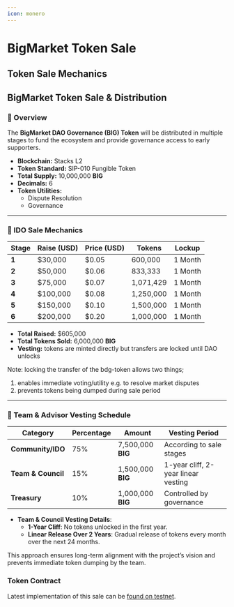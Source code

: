```yaml
---
icon: monero
---
```


# BigMarket Token Sale

## Token Sale Mechanics

## BigMarket Token Sale & Distribution

### 📌 Overview

The **BigMarket DAO Governance (BIG) Token** will be distributed in multiple stages to fund the ecosystem and provide governance access to early supporters.

* **Blockchain:** Stacks L2
* **Token Standard:** SIP-010 Fungible Token
* **Total Supply:** 10,000,000 **BIG**
* **Decimals:** 6
* **Token Utilities:**
  * Dispute Resolution
  * Governance

***

### 🚀 IDO Sale Mechanics

<table><thead><tr><th>Stage</th><th>Raise (USD)</th><th>Price (USD)</th><th>Tokens</th><th data-hidden>Lockup</th></tr></thead><tbody><tr><td><strong>1</strong></td><td>$30,000</td><td>$0.05</td><td>600,000</td><td>1 Month</td></tr><tr><td><strong>2</strong></td><td>$50,000</td><td>$0.06</td><td>833,333</td><td>1 Month</td></tr><tr><td><strong>3</strong></td><td>$75,000</td><td>$0.07</td><td>1,071,429</td><td>1 Month</td></tr><tr><td><strong>4</strong></td><td>$100,000</td><td>$0.08</td><td>1,250,000</td><td>1 Month</td></tr><tr><td><strong>5</strong></td><td>$150,000</td><td>$0.10</td><td>1,500,000</td><td>1 Month</td></tr><tr><td><strong>6</strong></td><td>$200,000</td><td>$0.20</td><td>1,000,000</td><td>1 Month</td></tr></tbody></table>

* **Total Raised:** $605,000
* **Total Tokens Sold:** 6,000,000 **BIG**
* **Vesting:** tokens are minted directly but transfers are locked until DAO unlocks

Note: locking the transfer of the bdg-token allows two things;

1. enables immediate voting/utility e.g. to resolve market disputes
2. prevents tokens being dumped during sale period

***

### 🔐 Team & Advisor Vesting Schedule

| Category           | Percentage | Amount            | Vesting Period                      |
| ------------------ | ---------- | ----------------- | ----------------------------------- |
| **Community/IDO**  | 75%        | 7,500,000 **BIG** | According to sale stages            |
| **Team & Council** | 15%        | 1,500,000 **BIG** | 1-year cliff, 2-year linear vesting |
| **Treasury**       | 10%        | 1,000,000 **BIG** | Controlled by governance            |

* **Team & Council Vesting Details**:
  * **1-Year Cliff**: No tokens unlocked in the first year.
  * **Linear Release Over 2 Years**: Gradual release of tokens every month over the next 24 months.

This approach ensures long-term alignment with the project’s vision and prevents immediate token dumping by the team.

### Token Contract

Latest implementation of this sale can be [found on testnet](https://explorer.hiro.so/txid/0x5c8e4fa8747e99529d7390b661788d9e3eab1c892c85e854b17b2c30e64c8325?chain=testnet).
